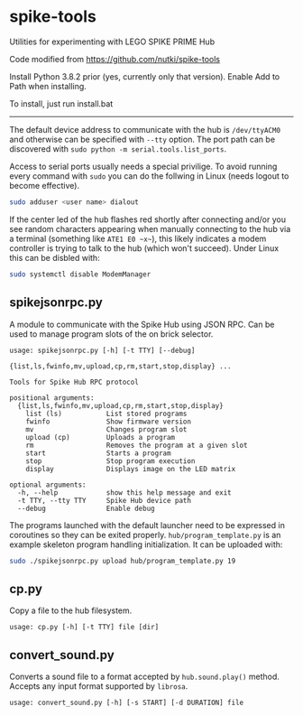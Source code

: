 # spike-tools
Utilities for experimenting with LEGO SPIKE PRIME Hub

Code modified from https://github.com/nutki/spike-tools

Install Python 3.8.2 prior (yes, currently only that version). Enable Add to Path when installing.

To install, just run install.bat

-------------

The default device address to communicate with the hub is `/dev/ttyACM0` and otherwise can be specified with `--tty` option. The port path can be discovered with `sudo python -m serial.tools.list_ports`.

Access to serial ports usually needs a special privilige. To avoid running every command with `sudo`
you can do the follwing in Linux (needs logout to become effective). 
```sh
sudo adduser <user name> dialout
```

If the center led of the hub flashes red shortly after connecting and/or you see random characters
appearing when manually connecting to the hub via a terminal (something like `ATE1 E0 ~x~`), this
likely indicates a modem controller is trying to talk to the hub (which won't succeed). Under 
Linux this can be disbled with:
```sh
sudo systemctl disable ModemManager
```

## spikejsonrpc.py
A module to communicate with the Spike Hub using JSON RPC. Can be used to manage program slots of the on brick selector.

```
usage: spikejsonrpc.py [-h] [-t TTY] [--debug]
                       {list,ls,fwinfo,mv,upload,cp,rm,start,stop,display} ...

Tools for Spike Hub RPC protocol

positional arguments:
  {list,ls,fwinfo,mv,upload,cp,rm,start,stop,display}
    list (ls)           List stored programs
    fwinfo              Show firmware version
    mv                  Changes program slot
    upload (cp)         Uploads a program
    rm                  Removes the program at a given slot
    start               Starts a program
    stop                Stop program execution
    display             Displays image on the LED matrix

optional arguments:
  -h, --help            show this help message and exit
  -t TTY, --tty TTY     Spike Hub device path
  --debug               Enable debug
```

The programs launched with the default launcher need to be expressed in coroutines so they can be
exited properly. `hub/program_template.py` is an example skeleton program handling initialization.
It can be uploaded with:
```sh
sudo ./spikejsonrpc.py upload hub/program_template.py 19
```

## cp.py
Copy a file to the hub filesystem.
```
usage: cp.py [-h] [-t TTY] file [dir]
```

## convert_sound.py
Converts a sound file to a format accepted by `hub.sound.play()` method. Accepts any input format supported by `librosa`.

```
usage: convert_sound.py [-h] [-s START] [-d DURATION] file
```
